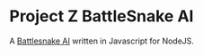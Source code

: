 # Project Z BattleSnake AI

A [Battlesnake AI](https://battlesnake.io) written in Javascript for NodeJS.
